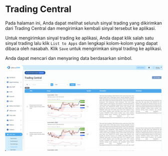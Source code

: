 # Trading Central

Pada halaman ini, Anda dapat melihat seluruh sinyal trading yang dikirimkan dari Trading Central dan mengirimkan kembali sinyal tersebut ke aplikasi.

Untuk mengirimkan sinyal trading ke aplikasi, Anda dapat klik salah satu sinyal trading lalu klik `List to Apps` dan lengkapi kolom-kolom yang dapat dibaca oleh nasabah. Klik `Save` untuk mengirimkan sinyal trading ke aplikasi.

Anda dapat mencari dan menyaring data berdasarkan simbol.

![](<../../.gitbook/assets/Screenshot 2024-01-29 at 14.15.33.png>)

